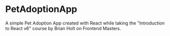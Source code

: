 # PetAdoptionApp
A simple Pet Adoption App created with React while taking the "Introduction to React v6" course by Brian Holt on Frontend Masters.
